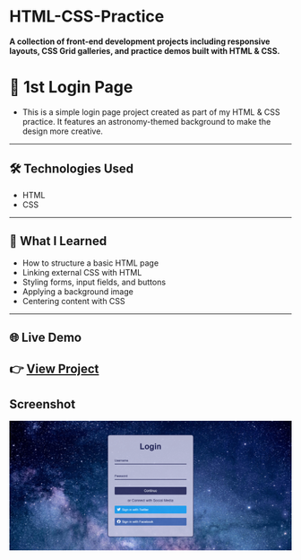 # HTML-CSS-Practice
**A collection of front-end development projects including responsive layouts, CSS Grid galleries, and practice demos built with HTML &amp; CSS.**
# 🌌 1st Login Page
- This is a simple login page project created as part of my HTML & CSS practice. It features an astronomy-themed background to make the design more creative.
---
## 🛠 Technologies Used
- HTML
- CSS 
---
## 📖 What I Learned
- How to structure a basic HTML page  
- Linking external CSS with HTML  
- Styling forms, input fields, and buttons  
- Applying a background image  
- Centering content with CSS  
---
## 🌐 Live Demo
👉 [View Project](https://maziaramzan80.github.io/HTML-CSS-Practice/1stLoginPage)
---
## Screenshot
![Login Page](1stLoginPage/Screenshot%20(221).png)
